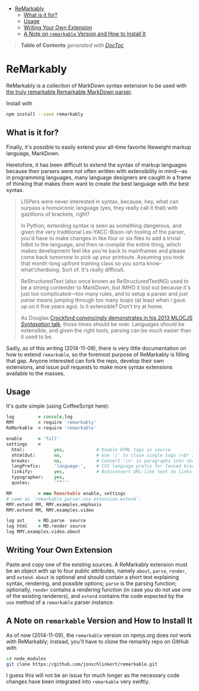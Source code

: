 

- [ReMarkably](#remarkably)
	- [What is it for?](#what-is-it-for)
	- [Usage](#usage)
	- [Writing Your Own Extension](#writing-your-own-extension)
	- [A Note on `remarkable` Version and How to Install It](#a-note-on-remarkable-version-and-how-to-install-it)

> **Table of Contents**  *generated with [DocToc](http://doctoc.herokuapp.com/)*


# ReMarkably

ReMarkably is a collection of MarkDown syntax extension to be used with [the truly remarkable Remarkable
MarkDown parser](https://github.com/jonschlinkert/remarkable).

Install with

```bash
npm install --save remarkably
```

## What is it for?

Finally, it's possible to easily extend your all-time favorite liteweight markup language, MarkDown.

Heretofore, it has been difficult to extend the syntax of markup languages because their parsers were not
often written with extensibility in mind—as in programming languages, many language designers are caught in
a frame of thinking that makes them want to create *the* best language with *the* best syntax.

> LISPers were never interested in syntax, because, hey, what can surpass a homoiconic language (yes, they
> really call it that) with gazillions of brackets, right?
>
> In Python, extending syntax is seen as something dangerous,
> and given the very traditional Lex-YACC-Bison-ish tooling of the parser, you'd have to make changes in like
> four or six files to add a trivial tidbit to the language, and then re-compile the entire
> thing, which makes development feel like you're back to mainframes and please come back tomorrow to pick up
> your printouts. Assuming you took that month-long upfront training class so you sorta know-what'cherdoing.
> Sort of. It's really difficult.
>
> ReStructuredText (also once known as ReStructuredTextNG) used to be a strong contender to MarkDown, but
> IMHO it lost out because it's just too complicated—too many rules, and to setup a parser and *just parse*
> means jumping through too many loops (at least when i gave up on it five years ago). Is it extensible?
> Don't try at home.
>
> As Douglas [Crockford convincingly demonstrates in his 2013 MLOCJS *Syntaxation*
> talk](https://www.youtube.com/watch?v=9e_oEE72d3U), those times should be over. Languages should be
> extensible, and given the right tools, parsing can be much easier than it used to be.

Sadly, as of this writing (2014-11-09), there is very little documentation on how to extend `remarkable`, so
the foremost purpose of ReMarkably is filling that gap. Anyone interested can fork the repo, develop their
own extensions, and issue pull requests to make more syntax extensions available to the masses.

## Usage

It's quite simple (using CoffeeScript here):

```coffee
log         = console.log
RMY         = require 'remarkably'
ReMarkable  = require 'remarkable'

enable      = 'full'
settings    =
  html:           yes,            # Enable HTML tags in source
  xhtmlOut:       no,             # Use '/' to close single tags (<br />)
  breaks:         no,             # Convert '\n' in paragraphs into <br>
  langPrefix:     'language-',    # CSS language prefix for fenced blocks
  linkify:        yes,            # Autoconvert URL-like text to links
  typographer:    yes,
  quotes:         '“”‘’'

RM          = new Remarkable enable, settings
# same as `remarkable_parser.use extension.extend`:
RMY.extend RM, RMY.examples.emphasis
RMY.extend RM, RMY.examples.video

log ast     = MD.parse  source
log html    = MD.render source
log RMY.examples.video.about
```

## Writing Your Own Extension

Paste and copy one of the existing sources. A ReMarkably extension must be an object with up to four
public attributes, namely `about`, `parse`, `render`, and `extend`. `about` is optional and should
contain a short text explaining syntax, rendering, and possible options; `parse` is the parsing function;
optionally, `render` contains a rendering function (in case you do not use one of the existing renderers),
and `extend` contains the code expected by the `use` method of a `remarkable` parser instance.


## A Note on `remarkable` Version and How to Install It

As of now (2014-11-09), the `remarkable` version on npmjs.org does *not* work with ReMarkably; instead,
you'll have to clone the remarkly repo on GitHub with

```bash
cd node_modules
git clone https://github.com/jonschlinkert/remarkable.git
```

I guess this will not be an issue for much longer as the necessary code changes have been integrated into
`remarkable` very swiftly.





